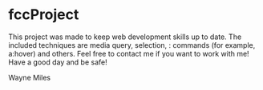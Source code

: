# fccProject

This project was made to keep web development skills up to date. The included techniques are media query, selection, : commands (for example, a:hover) and others.
Feel free to contact me if you want to work with me! Have a good day and be safe!

Wayne Miles
